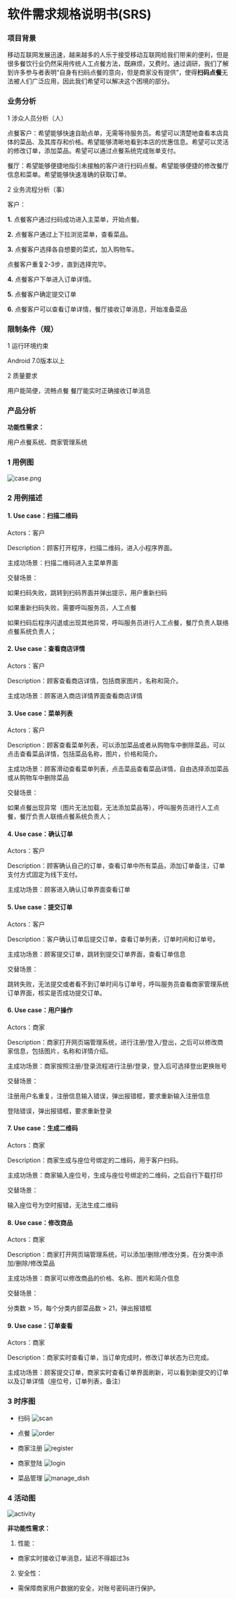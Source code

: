 
# 软件需求规格说明书(SRS)


### 项目背景  
移动互联网发展迅速，越来越多的人乐于接受移动互联网给我们带来的便利，但是很多餐饮行业仍然采用传统人工点餐方法，既麻烦，又费时。通过调研，我们了解到许多参与者表明“自身有扫码点餐的意向，但是商家没有提供”，使得**扫码点餐**无法被人们广泛应用，因此我们希望可以解决这个困境的部分。

### 业务分析 
1 涉众人员分析（人）

点餐客户：希望能够快速自助点单，无需等待服务员。希望可以清楚地查看本店具体的菜品、及其库存和价格。希望能够清晰地看到本店的优惠信息。希望可以灵活的修改订单，添加菜品。希望可以通过点餐系统完成账单支付。

餐厅：希望能够便捷地指引未接触的客户进行扫码点餐。希望能够便捷的修改餐厅信息和菜单。希望能够快速准确的获取订单。

2 业务流程分析（事）

客户：

**1.** 点餐客户通过扫码成功进入主菜单，开始点餐。

**2.** 点餐客户通过上下拉浏览菜单，查看菜品。

**3.** 点餐客户选择各自想要的菜式，加入购物车。

点餐客户重复2-3步，直到选择完毕。

**4.** 点餐客户下单进入订单详情。

**5.** 点餐客户确定提交订单

**6.** 点餐客户可以查看订单详情，餐厅接收订单消息，开始准备菜品

### 限制条件（规）
1 运行环境约束

Android 7.0版本以上

2 质量要求

用户能简便，流畅点餐
餐厅能实时正确接收订单消息

### 产品分析

**功能性需求：**

用户点餐系统、商家管理系统

### 1 用例图
 
![case.png](https://github.com/ssad2019/pages/blob/master/doc/use_case/%E7%94%A8%E4%BE%8B%E5%9B%BE.png)

### 2 用例描述

#### 1. Use case：扫描二维码

   Actors：客户
   
   Description：顾客打开程序，扫描二维码，进入小程序界面。

   主成功场景：扫描二维码进入主菜单界面
   
   交替场景：
   
   如果扫码失败，跳转到扫码界面并弹出提示，用户重新扫码

   如果重新扫码失败，需要呼叫服务员，人工点餐

   如果扫码后程序闪退或出现其他异常，呼叫服务员进行人工点餐，餐厅负责人联络点餐系统负责人；
   
#### 2. Use case：查看商店详情

   Actors：客户
   
   Description：顾客查看商店详情，包括商家图片，名称和简介。
   
   主成功场景：顾客进入商店详情界面查看商店详情
   
#### 3. Use case：菜单列表

   Actors：客户
   
   Description：顾客查看菜单列表，可以添加菜品或者从购物车中删除菜品，可以点击查看菜品详情，包括菜品名称，图片，价格和简介。
   
   主成功场景：顾客滑动查看菜单列表，点击菜品查看菜品详情，自由选择添加菜品或从购物车中删除菜品
   
   交替场景：
   
   如果点餐出现异常（图片无法加载，无法添加菜品等），呼叫服务员进行人工点餐，餐厅负责人联络点餐系统负责人；
   
#### 4. Use case：确认订单

   Actors：客户
   
   Description：顾客确认自己的订单，查看订单中所有菜品，添加订单备注，订单支付方式固定为线下支付。
   
   主成功场景：顾客进入确认订单界面查看订单
   
#### 5. Use case：提交订单

   Actors：客户
   
   Description：客户确认订单后提交订单，查看订单列表，订单时间和订单号。
   
   主成功场景：顾客提交订单，跳转到提交订单界面，查看订单信息
   
   交替场景：
   
   跳转失败，无法提交或者看不到订单时间与订单号，呼叫服务员查看商家管理系统订单界面，核实是否成功提交订单。
   
#### 6. Use case：用户操作

   Actors：商家
   
   Description：商家打开网页端管理系统，进行注册/登入/登出，之后可以修改商家信息，包括图片，名称和详情介绍。
   
   主成功场景：商家按照注册/登录流程进行注册/登录，登入后可选择登出更换账号
   
   交替场景：
   
   注册用户名重复，注册信息输入错误，弹出报错框，要求重新输入注册信息
   
   登陆错误，弹出报错框，要求重新登录
   
#### 7. Use case：生成二维码

   Actors：商家
   
   Description：商家生成与座位号绑定的二维码，用于客户扫码。
   
   主成功场景：商家输入座位号，生成与座位号绑定的二维码，之后自行下载打印
   
   交替场景：
   
   输入座位号为空时报错，无法生成二维码

#### 8. Use case：修改商品

   Actors：商家
   
   Description：商家打开网页端管理系统，可以添加/删除/修改分类，在分类中添加/删除/修改菜品
   
   主成功场景：商家可以修改商品的价格、名称、图片和简介信息
   
   交替场景：
   
   分类数 > 15，每个分类内部菜品数 > 21，弹出报错框
   
#### 9. Use case：订单查看

   Actors：商家
   
   Description：商家实时查看订单，当订单完成时，修改订单状态为已完成。
   
   主成功场景：顾客提交订单，商家实时查看订单界面刷新，可以看到新提交的订单以及订单详情（座位号，订单列表，备注）
   
### 3 时序图

- 扫码
![scan](../pic/07-05-Usecase-Design/07-05-01-Order-Usecase-Design/scan.png)  
        
- 点餐
![order](../pic/07-05-Usecase-Design/07-05-01-Order-Usecase-Design/order.png) 

- 商家注册
![register](../pic/07-05-Usecase-Design/07-05-02-Online-Usecase-Design/register.png)  

- 商家登陆
![login](../pic/07-05-Usecase-Design/07-05-02-Online-Usecase-Design/login.png)  

- 菜品管理
![manage_dish](../pic/07-05-Usecase-Design/07-05-03-Manage-Usecase-Design/manage_dish.png)  

### 4 活动图

![activity](https://github.com/ssad2019/pages/blob/master/doc/use_activity/%E6%B4%BB%E5%8A%A8%E5%9B%BE.png)

**非功能性需求：**

1. 性能：
 - 商家实时接收订单消息，延迟不得超过3s

2. 安全性：
 - 需保障商家用户数据的安全，对账号密码进行保护。
 
